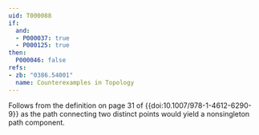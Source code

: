 ```yaml
---
uid: T000088
if:
  and:
  - P000037: true
  - P000125: true
then:
  P000046: false
refs:
- zb: "0386.54001"
  name: Counterexamples in Topology
---
```


Follows from the definition on page 31 of {{doi:10.1007/978-1-4612-6290-9}}
as the path connecting two distinct points would yield a nonsingleton path
component.
